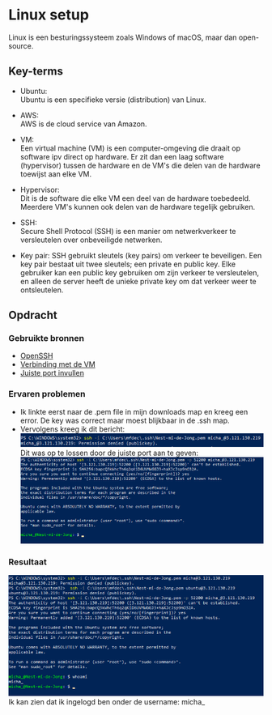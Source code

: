# Linux setup
Linux is een besturingssysteem zoals Windows of macOS, maar dan open-source.

## Key-terms
- Ubuntu:  
Ubuntu is een specifieke versie (distribution) van Linux.

- AWS:  
AWS is de cloud service van Amazon.

- VM:  
Een virtual machine (VM) is een computer-omgeving die draait op software ipv direct op hardware. Er zit dan een laag software (hypervisor) tussen de hardware en de VM's die delen van de hardware toewijst aan elke VM.

- Hypervisor:  
Dit is de software die elke VM een deel van de hardware toebedeeld. Meerdere VM's kunnen ook delen van de hardware tegelijk gebruiken.

- SSH:  
Secure Shell Protocol (SSH) is een manier om netwerkverkeer te versleutelen over onbeveiligde netwerken.

- Key pair:
SSH gebruikt sleutels (key pairs) om verkeer te beveiligen. Een key pair bestaat uit twee sleutels; een private en public key. Elke gebruiker kan een public key gebruiken om zijn verkeer te versleutelen, en alleen de server heeft de unieke private key om dat verkeer weer te ontsleutelen.

## Opdracht
### Gebruikte bronnen
- [OpenSSH](https://learn.microsoft.com/en-us/windows-server/administration/openssh/openssh_install_firstuse?tabs=powershell#install-openssh-for-windows)  
- [Verbinding met de VM](https://learn.microsoft.com/en-us/azure/virtual-machines/linux-vm-connect?tabs=Linux)  
- [Juiste port invullen](https://linuxhandbook.com/ssh-alternate-port/)

### Ervaren problemen
- Ik linkte eerst naar de .pem file in mijn downloads map en kreeg een error. De key was correct maar moest blijkbaar in de .ssh map.
- Vervolgens kreeg ik dit bericht:  
 ![error](..\00_includes\Linux_pics\permission_denied.png)
Dit was op te lossen door de juiste port aan te geven:  
![fix](00_includes/Linux_pics/port_fixed.png)
### Resultaat
![Dit](..\00_includes\Linux_pics\whoami_final.png)
Ik kan zien dat ik ingelogd ben onder de username: micha_
